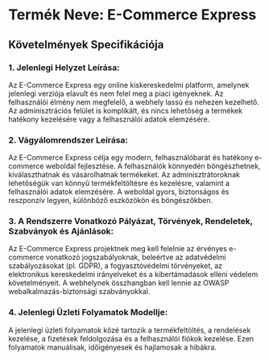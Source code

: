 # Termék Neve: E-Commerce Express

## Követelmények Specifikációja

### 1. Jelenlegi Helyzet Leírása:

Az E-Commerce Express egy online kiskereskedelmi platform, amelynek jelenlegi verziója elavult és nem felel meg a piaci igényeknek. Az felhasználói élmény nem megfelelő, a webhely lassú és nehezen kezelhető. Az adminisztrációs felület is komplikált, és nincs lehetőség a termékek hatékony kezelésére vagy a felhasználói adatok elemzésére.

### 2. Vágyálomrendszer Leírása:

Az E-Commerce Express célja egy modern, felhasználóbarát és hatékony e-commerce weboldal fejlesztése. A felhasználók könnyedén böngészhetnek, kiválaszthatnak és vásárolhatnak termékeket. Az adminisztrátoroknak lehetőségük van könnyű termékfeltöltésre és kezelésre, valamint a felhasználói adatok elemzésére. A weboldal gyors, biztonságos és reszponzív legyen, különböző eszközökön és böngészőkben.

### 3. A Rendszerre Vonatkozó Pályázat, Törvények, Rendeletek, Szabványok és Ajánlások:
Az E-Commerce Express projektnek meg kell felelnie az érvényes e-commerce vonatkozó jogszabályoknak, beleértve az adatvédelmi szabályozásokat (pl. GDPR), a fogyasztóvédelmi törvényeket, az elektronikus kereskedelmi irányelveket és a kibertámadások elleni védelem követelményeit. A webhelynek összhangban kell lennie az OWASP webalkalmazás-biztonsági szabványokkal.

### 4. Jelenlegi Üzleti Folyamatok Modellje:
A jelenlegi üzleti folyamatok közé tartozik a termékfeltöltés, a rendelések kezelése, a fizetések feldolgozása és a felhasználói fiókok kezelése. Ezen folyamatok manuálisak, időigényesek és hajlamosak a hibákra.
